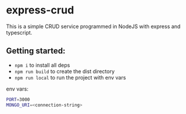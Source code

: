 # express-crud

This is a simple CRUD service programmed in NodeJS with express and typescript. 

## Getting started: 

- `npm i` to install all deps
- `npm run build` to create the dist directory
- `npm run local` to run the project with env vars

env vars: 

```bash
PORT=3000
MONGO_URI=<connection-string>
```
